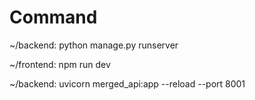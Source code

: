 <h1>Command</h1>

<p>~/backend: python manage.py runserver</p>
<p>~/frontend: npm run dev</p>
<p>~/backend: uvicorn merged_api:app --reload --port 8001</p>
